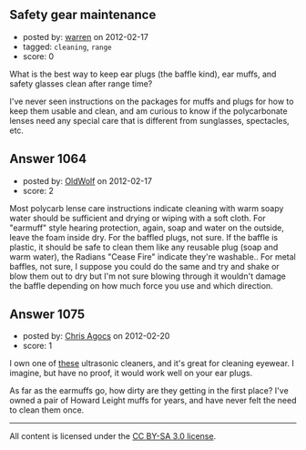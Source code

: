 ## Safety gear maintenance

- posted by: [warren](https://stackexchange.com/users/-1/143-warren) on 2012-02-17
- tagged: `cleaning`, `range`
- score: 0

What is the best way to keep ear plugs (the baffle kind), ear muffs, and safety glasses clean after range time?

I've never seen instructions on the packages for muffs and plugs for how to keep them usable and clean, and am curious to know if the polycarbonate lenses need any special care that is different from sunglasses, spectacles, etc.


## Answer 1064

- posted by: [OldWolf](https://stackexchange.com/users/-1/111-oldwolf) on 2012-02-17
- score: 2

Most polycarb lense care instructions indicate cleaning with warm soapy water should be sufficient and drying or wiping with a soft cloth. For "earmuff" style hearing protection, again, soap and water on the outside, leave the foam inside dry. For the baffled plugs, not sure. If the baffle is plastic, it should be safe to clean them like any reusable plug (soap and warm water), the Radians "Cease Fire" indicate they're washable.. For metal baffles, not sure, I suppose you could do the same and try and shake or blow them out to dry but I'm not sure blowing through it wouldn't damage the baffle depending on how much force you use and which direction.


## Answer 1075

- posted by: [Chris Agocs](https://stackexchange.com/users/-1/12-chris-agocs) on 2012-02-20
- score: 1

<p>I own one of <a href="http://www.harborfreight.com/ultrasonic-cleaner-3305.html" rel="nofollow">these</a> ultrasonic cleaners, and it's great for cleaning eyewear. I imagine, but have no proof, it would work well on your ear plugs. </p>

<p>As far as the earmuffs go, how dirty are they getting in the first place? I've owned a pair of Howard Leight muffs for years, and have never felt the need to clean them once.</p>




---

All content is licensed under the [CC BY-SA 3.0 license](https://creativecommons.org/licenses/by-sa/3.0/).
